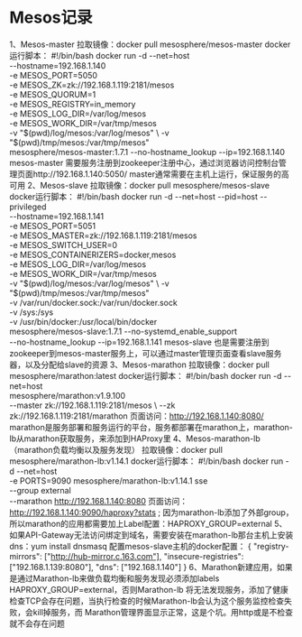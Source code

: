 # Mesos记录
1、Mesos-master
   拉取镜像：docker pull mesosphere/mesos-master
   docker运行脚本：
        #!/bin/bash
        docker run -d --net=host \
          --hostname=192.168.1.140 \
          -e MESOS_PORT=5050 \
          -e MESOS_ZK=zk://192.168.1.119:2181/mesos \
          -e MESOS_QUORUM=1 \
          -e MESOS_REGISTRY=in_memory \
          -e MESOS_LOG_DIR=/var/log/mesos \
          -e MESOS_WORK_DIR=/var/tmp/mesos \
          -v "$(pwd)/log/mesos:/var/log/mesos" \
          -v "$(pwd)/tmp/mesos:/var/tmp/mesos" \
          mesosphere/mesos-master:1.7.1 --no-hostname_lookup --ip=192.168.1.140
   mesos-master 需要服务注册到zookeeper注册中心，通过浏览器访问控制台管理页面http://192.168.1.140:5050/
   master通常需要在主机上运行，保证服务的高可用
2、Mesos-slave
    拉取镜像：docker pull mesosphere/mesos-slave
    docker运行脚本：
        #!/bin/bash
        docker run -d --net=host --pid=host --privileged \
          --hostname=192.168.1.141 \
          -e MESOS_PORT=5051 \
          -e MESOS_MASTER=zk://192.168.1.119:2181/mesos \
          -e MESOS_SWITCH_USER=0 \
          -e MESOS_CONTAINERIZERS=docker,mesos \
          -e MESOS_LOG_DIR=/var/log/mesos \
          -e MESOS_WORK_DIR=/var/tmp/mesos \
          -v "$(pwd)/log/mesos:/var/log/mesos" \
          -v "$(pwd)/tmp/mesos:/var/tmp/mesos" \
          -v /var/run/docker.sock:/var/run/docker.sock \
          -v /sys:/sys \
          -v /usr/bin/docker:/usr/local/bin/docker \
          mesosphere/mesos-slave:1.7.1 --no-systemd_enable_support \
          --no-hostname_lookup --ip=192.168.1.141
    mesos-slave 也是需要注册到zookeeper到mesos-master服务上，可以通过master管理页面查看slave服务器，以及分配给slave的资源
3、Mesos-marathon
    拉取镜像：docker pull mesosphere/marathon:latest
    docker运行脚本：
        #!/bin/bash
        docker run -d --net=host \
        	 mesosphere/marathon:v1.9.100 \
                 --master zk://192.168.1.119:2181/mesos \ 
        	 --zk zk://192.168.1.119:2181/marathon
    页面访问：http://192.168.1.140:8080/
    marathon是服务部署和服务运行的平台，服务都部署在marathon上，marathon-lb从marathon获取服务，来添加到HAProxy里
4、Mesos-marathon-lb（marathon负载均衡以及服务发现）
    拉取镜像：docker pull mesosphere/marathon-lb:v1.14.1
    docker运行脚本：
    #!/bin/bash
    docker run -d --net=host \
    	 -e PORTS=9090 mesosphere/marathon-lb:v1.14.1 sse \
     	 --group external \
    	 --marathon http://192.168.1.140:8080
    页面访问：http://192.168.1.140:9090/haproxy?stats ;
    因为marathon-lb添加了外部group，所以marathon的应用都需要加上Label配置：HAPROXY_GROUP=external
5、如果API-Gateway无法访问绑定到域名，需要安装在marathon-lb那台主机上安装dns：yum install dnsmasq
    配置mesos-slave主机的docker配置：
        {
          "registry-mirrors": ["http://hub-mirror.c.163.com"],
          "insecure-registries": ["192.168.1.139:8080"],
          "dns": ["192.168.1.140"]
        }
6、Marathon新建应用，如果是通过Marathon-lb来做负载均衡和服务发现必须添加labels HAPROXY_GROUP=external，否则Marathon-lb
    将无法发现服务，添加了健康检查TCP会存在问题，当执行检查的时候Marathon-lb会认为这个服务监控检查失败，会kill掉服务，而
    Marathon管理界面显示正常，这是个坑。用http或是不检查就不会存在问题